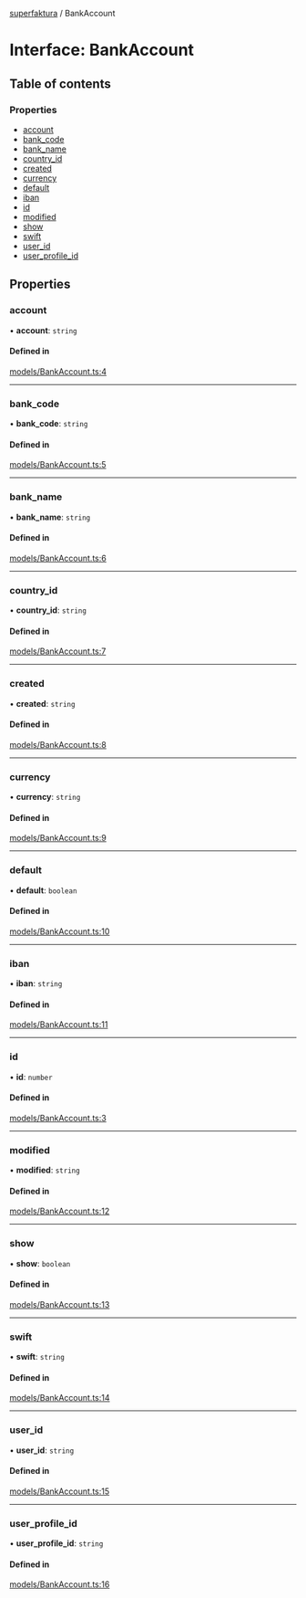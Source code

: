 [superfaktura](../docs.md) / BankAccount

# Interface: BankAccount

## Table of contents

### Properties

- [account](BankAccount.md#account)
- [bank\_code](BankAccount.md#bank_code)
- [bank\_name](BankAccount.md#bank_name)
- [country\_id](BankAccount.md#country_id)
- [created](BankAccount.md#created)
- [currency](BankAccount.md#currency)
- [default](BankAccount.md#default)
- [iban](BankAccount.md#iban)
- [id](BankAccount.md#id)
- [modified](BankAccount.md#modified)
- [show](BankAccount.md#show)
- [swift](BankAccount.md#swift)
- [user\_id](BankAccount.md#user_id)
- [user\_profile\_id](BankAccount.md#user_profile_id)

## Properties

### account

• **account**: `string`

#### Defined in

[models/BankAccount.ts:4](https://github.com/m4x1m1l14n/superfaktura/blob/f4b1709/src/models/BankAccount.ts#L4)

___

### bank\_code

• **bank\_code**: `string`

#### Defined in

[models/BankAccount.ts:5](https://github.com/m4x1m1l14n/superfaktura/blob/f4b1709/src/models/BankAccount.ts#L5)

___

### bank\_name

• **bank\_name**: `string`

#### Defined in

[models/BankAccount.ts:6](https://github.com/m4x1m1l14n/superfaktura/blob/f4b1709/src/models/BankAccount.ts#L6)

___

### country\_id

• **country\_id**: `string`

#### Defined in

[models/BankAccount.ts:7](https://github.com/m4x1m1l14n/superfaktura/blob/f4b1709/src/models/BankAccount.ts#L7)

___

### created

• **created**: `string`

#### Defined in

[models/BankAccount.ts:8](https://github.com/m4x1m1l14n/superfaktura/blob/f4b1709/src/models/BankAccount.ts#L8)

___

### currency

• **currency**: `string`

#### Defined in

[models/BankAccount.ts:9](https://github.com/m4x1m1l14n/superfaktura/blob/f4b1709/src/models/BankAccount.ts#L9)

___

### default

• **default**: `boolean`

#### Defined in

[models/BankAccount.ts:10](https://github.com/m4x1m1l14n/superfaktura/blob/f4b1709/src/models/BankAccount.ts#L10)

___

### iban

• **iban**: `string`

#### Defined in

[models/BankAccount.ts:11](https://github.com/m4x1m1l14n/superfaktura/blob/f4b1709/src/models/BankAccount.ts#L11)

___

### id

• **id**: `number`

#### Defined in

[models/BankAccount.ts:3](https://github.com/m4x1m1l14n/superfaktura/blob/f4b1709/src/models/BankAccount.ts#L3)

___

### modified

• **modified**: `string`

#### Defined in

[models/BankAccount.ts:12](https://github.com/m4x1m1l14n/superfaktura/blob/f4b1709/src/models/BankAccount.ts#L12)

___

### show

• **show**: `boolean`

#### Defined in

[models/BankAccount.ts:13](https://github.com/m4x1m1l14n/superfaktura/blob/f4b1709/src/models/BankAccount.ts#L13)

___

### swift

• **swift**: `string`

#### Defined in

[models/BankAccount.ts:14](https://github.com/m4x1m1l14n/superfaktura/blob/f4b1709/src/models/BankAccount.ts#L14)

___

### user\_id

• **user\_id**: `string`

#### Defined in

[models/BankAccount.ts:15](https://github.com/m4x1m1l14n/superfaktura/blob/f4b1709/src/models/BankAccount.ts#L15)

___

### user\_profile\_id

• **user\_profile\_id**: `string`

#### Defined in

[models/BankAccount.ts:16](https://github.com/m4x1m1l14n/superfaktura/blob/f4b1709/src/models/BankAccount.ts#L16)
